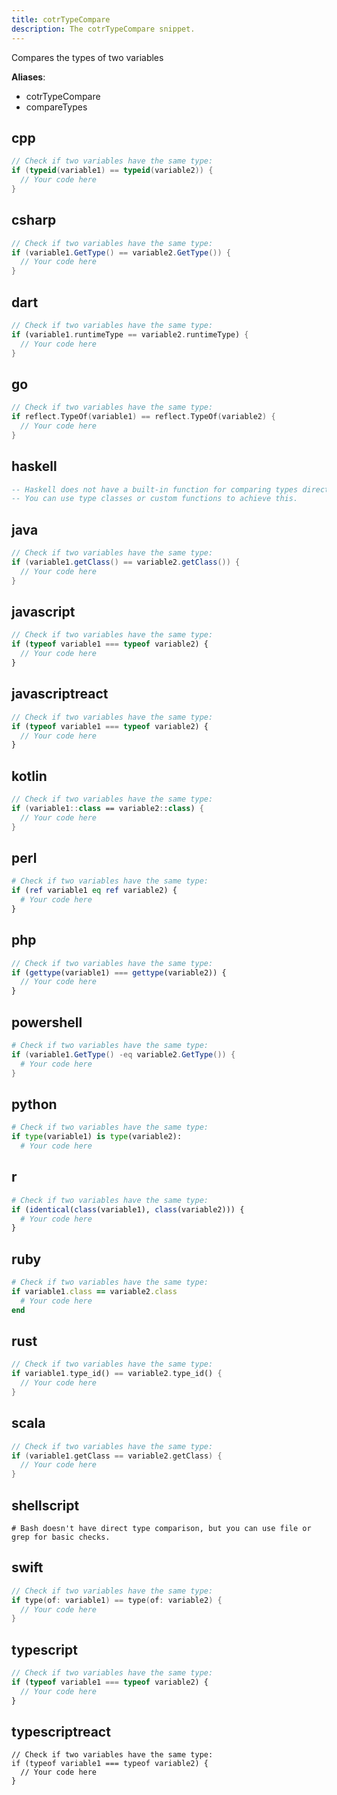 ```yaml
---
title: cotrTypeCompare
description: The cotrTypeCompare snippet.
---
```


Compares the types of two variables

**Aliases**:
- cotrTypeCompare
- compareTypes

## cpp
```cpp
// Check if two variables have the same type:
if (typeid(variable1) == typeid(variable2)) {
  // Your code here
}
```

## csharp
```csharp
// Check if two variables have the same type:
if (variable1.GetType() == variable2.GetType()) {
  // Your code here
}
```

## dart
```dart
// Check if two variables have the same type:
if (variable1.runtimeType == variable2.runtimeType) {
  // Your code here
}
```

## go
```go
// Check if two variables have the same type:
if reflect.TypeOf(variable1) == reflect.TypeOf(variable2) {
  // Your code here
}
```

## haskell
```haskell
-- Haskell does not have a built-in function for comparing types directly.
-- You can use type classes or custom functions to achieve this.
```

## java
```java
// Check if two variables have the same type:
if (variable1.getClass() == variable2.getClass()) {
  // Your code here
}
```

## javascript
```javascript
// Check if two variables have the same type:
if (typeof variable1 === typeof variable2) {
  // Your code here
}
```

## javascriptreact
```javascriptreact
// Check if two variables have the same type:
if (typeof variable1 === typeof variable2) {
  // Your code here
}
```

## kotlin
```kotlin
// Check if two variables have the same type:
if (variable1::class == variable2::class) {
  // Your code here
}
```

## perl
```perl
# Check if two variables have the same type:
if (ref variable1 eq ref variable2) {
  # Your code here
}
```

## php
```php
// Check if two variables have the same type:
if (gettype(variable1) === gettype(variable2)) {
  // Your code here
}
```

## powershell
```powershell
# Check if two variables have the same type:
if (variable1.GetType() -eq variable2.GetType()) {
  # Your code here
}
```

## python
```python
# Check if two variables have the same type:
if type(variable1) is type(variable2):
  # Your code here
```

## r
```r
# Check if two variables have the same type:
if (identical(class(variable1), class(variable2))) {
  # Your code here
}
```

## ruby
```ruby
# Check if two variables have the same type:
if variable1.class == variable2.class
  # Your code here
end
```

## rust
```rust
// Check if two variables have the same type:
if variable1.type_id() == variable2.type_id() {
  // Your code here
}
```

## scala
```scala
// Check if two variables have the same type:
if (variable1.getClass == variable2.getClass) {
  // Your code here
}
```

## shellscript
```shellscript
# Bash doesn't have direct type comparison, but you can use file or grep for basic checks.
```

## swift
```swift
// Check if two variables have the same type:
if type(of: variable1) == type(of: variable2) {
  // Your code here
}
```

## typescript
```typescript
// Check if two variables have the same type:
if (typeof variable1 === typeof variable2) {
  // Your code here
}
```

## typescriptreact
```typescriptreact
// Check if two variables have the same type:
if (typeof variable1 === typeof variable2) {
  // Your code here
}
```

